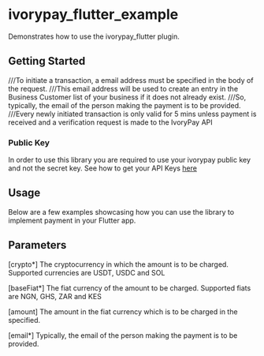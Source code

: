 # ivorypay_flutter_example

Demonstrates how to use the ivorypay_flutter plugin.

## Getting Started

///To initiate a transaction, a email address must be specified in the body of the request. ///This
email address will be used to create an entry in the Business Customer list of your business if it
does not already exist. ///So, typically, the email of the person making the payment is to be
provided. ///Every newly initiated transaction is only valid for 5 mins unless payment is received
and a verification request is made to the IvoryPay API

### Public Key

In order to use this library you are required to use your ivorypay public key and not the secret
key. See how to get your API
Keys [here](https://ivory-pay.gitbook.io/ivorypay-api-documentation/authorization/using-your-api-key)

## Usage

Below are a few examples showcasing how you can use the library to implement payment in your Flutter
app.

## Parameters

[crypto*]
The cryptocurrency in which the amount is to be charged. Supported currencies are USDT, USDC and SOL

[baseFiat*]
The fiat currency of the amount to be charged. Supported fiats are NGN, GHS, ZAR and KES

[amount]
The amount in the fiat currency which is to be charged in the specified. 

[email*]
Typically, the email of the person making the payment is to be provided.

